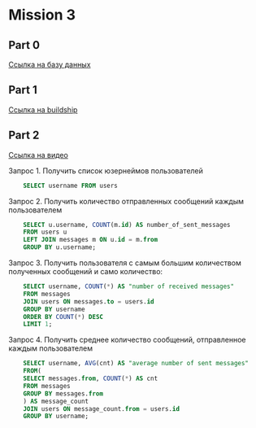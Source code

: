 # Mission 3

## Part 0

[Ссылка на базу данных](https://supabase.com/dashboard/project/sahwximyzcsylxepdehs/editor/29133?schema=public)

## Part 1

[Ccылка на buildship](https://buildship.app/p/buildship-wsajnu/settings/general)

## Part 2

[Cсылка на видео](https://drive.google.com/file/d/1Uj6TnLeH7DXjVmBWOl3Ho_jd8P-_D9Ra/view?usp=share_link)

Запрос 1. Получить список юзернеймов пользователей
```sql	
	SELECT username FROM users
```
Запрос 2. Получить количество отправленных сообщений каждым пользователем
```sql
	SELECT u.username, COUNT(m.id) AS number_of_sent_messages
	FROM users u
	LEFT JOIN messages m ON u.id = m.from
	GROUP BY u.username;
```
Запрос 3. Получить пользователя с самым большим количеством полученных сообщений и само количество:
```sql	
	SELECT username, COUNT(*) AS "number of received messages"
	FROM messages
	JOIN users ON messages.to = users.id
	GROUP BY username
	ORDER BY COUNT(*) DESC
	LIMIT 1;
```
Запрос 4. Получить среднее количество сообщений, отправленное каждым пользователем
```sql	
	SELECT username, AVG(cnt) AS "average number of sent messages"
	FROM(
	SELECT messages.from, COUNT(*) AS cnt
	FROM messages
	GROUP BY messages.from
	) AS message_count
	JOIN users ON message_count.from = users.id
	GROUP BY username;
```
